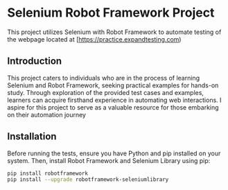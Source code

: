 # Selenium Robot Framework Project

This project utilizes Selenium with Robot Framework to automate testing of the webpage located at [https://practice.expandtesting.com)

## Introduction

This project caters to individuals who are in the process of learning Selenium and Robot Framework, 
seeking practical examples for hands-on study. Through exploration of the provided test cases and examples, 
learners can acquire firsthand experience in automating web interactions. 
I aspire for this project to serve as a valuable resource for those embarking on their automation journey

## Installation

Before running the tests, ensure you have Python and pip installed on your system. Then, install Robot Framework and Selenium Library using pip:

```bash
pip install robotframework
pip install --upgrade robotframework-seleniumlibrary
